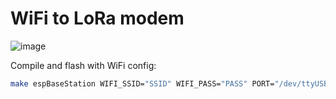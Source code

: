 # WiFi to LoRa modem
![image](https://github.com/user-attachments/assets/c4665000-9500-42b4-81b2-94a6ad8c253d)

Compile and flash with WiFi config:

```bash
make espBaseStation WIFI_SSID="SSID" WIFI_PASS="PASS" PORT="/dev/ttyUSB*"
```
